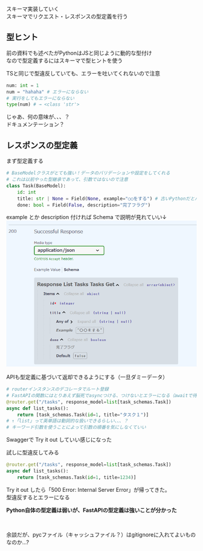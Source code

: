 スキーマ実装していく  
スキーマでリクエスト・レスポンスの型定義を行う

## 型ヒント
前の資料でも述べたがPythonはJSと同じように動的な型付け  
なので型定義するにはスキーマで型ヒントを使う

TSと同じで型違反していても、エラーを吐いてくれないので注意
```py
num: int = 1
num = "hahaha" # エラーにならない
# 実行をしてもエラーにならない
type(num) # → <class 'str'>
```
じゃあ、何の意味が、、、？  
ドキュメンテーション？

## レスポンスの型定義
まず型定義する
```py
# BaseModelクラスがとても強い！データのバリデーションや設定をしてくれる
# これは以前やった型継承であって、引数ではないので注意
class Task(BaseModel):
    id: int
    title: str | None = Field(None, example="○○をする") # 古いPythonだとパイプが使えないので、Optional[str]と書くらしい
    done: bool = Field(False, description="完了フラグ")
```
example とか description 付ければ Schema で説明が見れていい↓
![alt text](images/image_2.png)

APIも型定義に基づいて返却できるようにする（一旦ダミーデータ）
```py
# routerインスタンスのデコレータでルート登録
# FastAPIの関数にはとりあえず脳死でasyncつける、つけないとエラーになる（awaitで待とうとするため）
@router.get("/tasks", response_model=list[task_schemas.Task])
async def list_tasks():
    return [task_schemas.Task(id=1, title="タスク１")]
# ↑「list」って英単語は動詞的な扱いできるらしい、、、？
# キーワード引数を使うことによって引数の順番を気にしなくていい
```
Swaggerで Try it out していい感じになった  

試しに型違反してみる
```py
@router.get("/tasks", response_model=list[task_schemas.Task])
async def list_tasks():
    return [task_schemas.Task(id=1, title=1234)]
```
Try it out したら「500 Error: Internal Server Error」が帰ってきた。  
型違反するとエラーになる

**Python自体の型定義は弱いが、FastAPIの型定義は強いことが分かった**

<br>

余談だが、pycファイル（キャッシュファイル？）はgitignoreに入れてよいものなのか...?